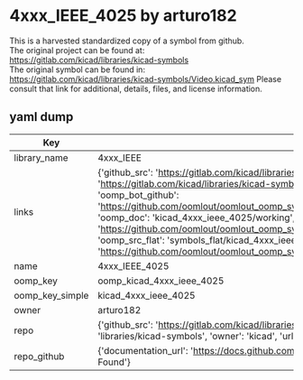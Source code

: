 # 4xxx_IEEE_4025 by arturo182  
This is a harvested standardized copy of a symbol from github.  
The original project can be found at:  
https://gitlab.com/kicad/libraries/kicad-symbols  
The original symbol can be found in:
https://gitlab.com/kicad/libraries/kicad-symbols/Video.kicad_sym
Please consult that link for additional, details, files, and license information.  
## yaml dump  
| Key | Value |  
| --- | --- |  
| library_name | 4xxx_IEEE |  
| links | {'github_src': 'https://gitlab.com/kicad/libraries/kicad-symbols/Video.kicad_sym', 'github_src_repo': 'https://gitlab.com/kicad/libraries/kicad-symbols', 'oomp_bot': 'kicad_4xxx_ieee_4025/working', 'oomp_bot_github': 'https://github.com/oomlout/oomlout_oomp_symbol_bot/tree/main/kicad_4xxx_ieee_4025/working', 'oomp_doc': 'kicad_4xxx_ieee_4025/working', 'oomp_doc_github': 'https://github.com/oomlout/oomlout_oomp_symbol_doc/tree/main/kicad_4xxx_ieee_4025/working', 'oomp_src_flat': 'symbols_flat/kicad_4xxx_ieee_4025/working', 'oomp_src_flat_github': 'https://github.com/oomlout/oomlout_oomp_symbol_src/tree/main/kicad_4xxx_ieee_4025/working'} |  
| name | 4xxx_IEEE_4025 |  
| oomp_key | oomp_kicad_4xxx_ieee_4025 |  
| oomp_key_simple | kicad_4xxx_ieee_4025 |  
| owner | arturo182 |  
| repo | {'github_src': 'https://gitlab.com/kicad/libraries/kicad-symbols/Video.kicad_sym', 'name': 'libraries/kicad-symbols', 'owner': 'kicad', 'url': 'https://gitlab.com/kicad/libraries/kicad-symbols'} |  
| repo_github | {'documentation_url': 'https://docs.github.com/rest/repos/repos#get-a-repository', 'message': 'Not Found'} |  

